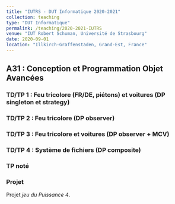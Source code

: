 ```yaml
---
title: "IUTRS - DUT Informatique 2020-2021"
collection: teaching
type: "DUT Informatique"
permalink: /teaching/2020-2021-IUTRS
venue: "IUT Robert Schuman, Université de Strasbourg"
date: 2020-09-01
location: "Illkirch-Graffenstaden, Grand-Est, France"
---
```


## A31 : Conception et Programmation Objet Avancées

### TD/TP 1 : Feu tricolore (FR/DE, piétons) et voitures (DP singleton et strategy)

### TD/TP 2 : Feu tricolore (DP observer)

### TD/TP 3 : Feu tricolore et voitures (DP observer + MCV)

### TD/TP 4 : Système de fichiers (DP composite)

### TP noté

### Projet

Projet *jeu du Puissance 4*.
